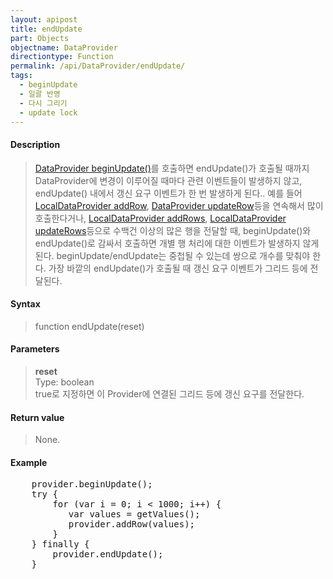 ```yaml
---
layout: apipost
title: endUpdate
part: Objects
objectname: DataProvider
directiontype: Function
permalink: /api/DataProvider/endUpdate/
tags:
  - beginUpdate
  - 일괄 반영
  - 다시 그리기
  - update lock
---
```



#### Description

> [DataProvider beginUpdate()](/api/DataProvider/beginUpdate/)를 호출하면 endUpdate()가 호출될 때까지 DataProvider에 변경이 이루어질 때마다 관련 이벤트들이 발생하지 않고, endUpdate() 내에서 갱신 요구 이벤트가 한 번 발생하게 된다.. 예를 들어 [LocalDataProvider addRow](/api/LocalDataProvider/addRow/), [DataProvider updateRow](/api/DataProvider/updateRow)등을 연속해서 많이 호출한다거나, [LocalDataProvider addRows](/api/LocalDataProvider/addRows/), [LocalDataProvider updateRows](/api/LocalDataProvider/updateRows/)등으로 수백건 이상의 많은 행을 전달할 때, beginUpdate()와 endUpdate()로 감싸서 호출하면 개별 행 처리에 대한 이벤트가 발생하지 않게된다. beginUpdate/endUpdate는 중첩될 수 있는데 쌍으로 개수를 맞춰야 한다. 가장 바깥의 endUpdate()가 호출될 때 갱신 요구 이벤트가 그리드 등에 전달된다.

#### Syntax

> function endUpdate(reset)

#### Parameters

> **reset**  
> Type: boolean  
> true로 지정하면 이 Provider에 연결된 그리드 등에 갱신 요구를 전달한다.  

#### Return value

> None.

#### Example

<pre class="prettyprint">
    provider.beginUpdate();
    try {
        for (var i = 0; i < 1000; i++) {
           var values = getValues();
           provider.addRow(values);
        }
    } finally {
        provider.endUpdate();
    }
</pre>

